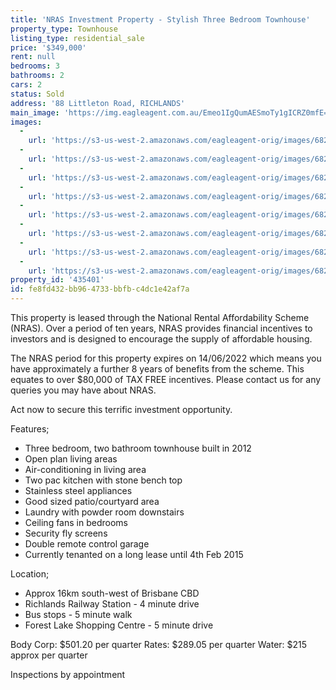 ```yaml
---
title: 'NRAS Investment Property - Stylish Three Bedroom Townhouse'
property_type: Townhouse
listing_type: residential_sale
price: '$349,000'
rent: null
bedrooms: 3
bathrooms: 2
cars: 2
status: Sold
address: '88 Littleton Road, RICHLANDS'
main_image: 'https://img.eagleagent.com.au/Emeo1IgQumAESmoTy1gICRZ0mfE=/1280x854/smart/https://s3-us-west-2.amazonaws.com/eagleagent-orig/images/6824171/116238623-image-M.jpg'
images:
  -
    url: 'https://s3-us-west-2.amazonaws.com/eagleagent-orig/images/6824178/116238623-image-G.jpg'
  -
    url: 'https://s3-us-west-2.amazonaws.com/eagleagent-orig/images/6824177/116238623-image-F.jpg'
  -
    url: 'https://s3-us-west-2.amazonaws.com/eagleagent-orig/images/6824176/116238623-image-E.jpg'
  -
    url: 'https://s3-us-west-2.amazonaws.com/eagleagent-orig/images/6824175/116238623-image-D.jpg'
  -
    url: 'https://s3-us-west-2.amazonaws.com/eagleagent-orig/images/6824174/116238623-image-C.jpg'
  -
    url: 'https://s3-us-west-2.amazonaws.com/eagleagent-orig/images/6824173/116238623-image-B.jpg'
  -
    url: 'https://s3-us-west-2.amazonaws.com/eagleagent-orig/images/6824172/116238623-image-A.jpg'
  -
    url: 'https://s3-us-west-2.amazonaws.com/eagleagent-orig/images/6824171/116238623-image-M.jpg'
property_id: '435401'
id: fe8fd432-bb96-4733-bbfb-c4dc1e42af7a
---
```

This property is leased through the National Rental Affordability Scheme (NRAS). Over a period of ten years, NRAS provides financial incentives to investors and is designed to encourage the supply of affordable housing.

The NRAS period for this property expires on 14/06/2022 which means you have approximately a further 8 years of benefits from the scheme. This equates to over $80,000 of TAX FREE incentives. Please contact us for any queries you may have about NRAS.

Act now to secure this terrific investment opportunity.

Features;

* Three bedroom, two bathroom townhouse built in 2012
* Open plan living areas
* Air-conditioning in living area
* Two pac kitchen with stone bench top
* Stainless steel appliances
* Good sized patio/courtyard area
* Laundry with powder room downstairs
* Ceiling fans in bedrooms
* Security fly screens
* Double remote control garage
* Currently tenanted on a long lease until 4th Feb 2015

Location;

* Approx 16km south-west of Brisbane CBD
* Richlands Railway Station - 4 minute drive
* Bus stops - 5 minute walk
* Forest Lake Shopping Centre - 5 minute drive

Body Corp: $501.20 per quarter
Rates: $289.05 per quarter
Water: $215 approx per quarter

Inspections by appointment